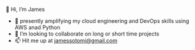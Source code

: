 👋 Hi, I’m James
- 🌱 presently amplifying my cloud engineering and DevOps skills using AWS anad Python
- 💞️ I’m looking to collaborate on long or short time projects
- 📫 Hit me up at jamessotomi@gmail.com

<!---
Legend007-B/Legend007-B is a ✨ special ✨ repository because its `README.md` (this file) appears on your GitHub profile.
You can click the Preview link to take a look at your changes.
--->
